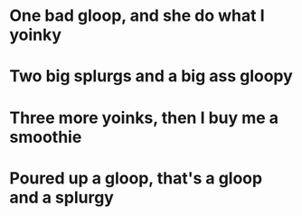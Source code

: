 # One bad gloop, and she do what I yoinky
# Two big splurgs and a big ass gloopy
# Three more yoinks, then I buy me a smoothie
# Poured up a gloop, that's a gloop and a splurgy
